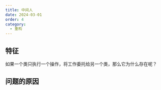 ```yaml
---
title: 中间人
date: 2024-03-01
order: 4
category:
  - 重构
---
```


## 特征

如果一个类只执行一个操作，将工作委托给另一个类，那么它为什么存在呢？

## 问题的原因

